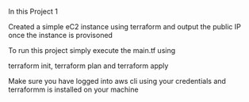 In this Project 1

Created a simple eC2 instance using terraform and output the public IP once the instance is provisoned

To run this project simply execute the main.tf using

terraform init, terraform plan and terraform apply

Make sure you have logged into aws cli using your credentials and terraformm is installed on your machine
